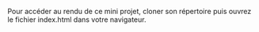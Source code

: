 Pour accéder au rendu de ce mini projet, cloner son répertoire puis ouvrez le fichier index.html dans votre navigateur. 
